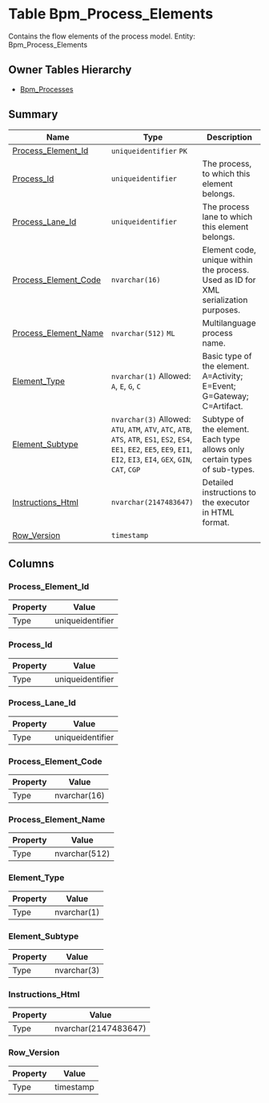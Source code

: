 # Table Bpm_Process_Elements

Contains the flow elements of the process model. Entity: Bpm_Process_Elements

## Owner Tables Hierarchy

* [Bpm_Processes](Bpm_Processes.md)

## Summary

| Name | Type | Description |
| - | - | --- |
|[Process_Element_Id](#process_element_id)|`uniqueidentifier` `PK`||
|[Process_Id](#process_id)|`uniqueidentifier` |The process, to which this element belongs.|
|[Process_Lane_Id](#process_lane_id)|`uniqueidentifier` |The process lane to which this element belongs.|
|[Process_Element_Code](#process_element_code)|`nvarchar(16)` |Element code, unique within the process. Used as ID for XML serialization purposes.|
|[Process_Element_Name](#process_element_name)|`nvarchar(512)` `ML`|Multilanguage process name.|
|[Element_Type](#element_type)|`nvarchar(1)` Allowed: `A`, `E`, `G`, `C`|Basic type of the element. A=Activity; E=Event; G=Gateway; C=Artifact.|
|[Element_Subtype](#element_subtype)|`nvarchar(3)` Allowed: `ATU`, `ATM`, `ATV`, `ATC`, `ATB`, `ATS`, `ATR`, `ES1`, `ES2`, `ES4`, `EE1`, `EE2`, `EE5`, `EE9`, `EI1`, `EI2`, `EI3`, `EI4`, `GEX`, `GIN`, `CAT`, `CGP`|Subtype of the element. Each type allows only certain types of sub-types.|
|[Instructions_Html](#instructions_html)|`nvarchar(2147483647)` |Detailed instructions to the executor in HTML format.|
|[Row_Version](#row_version)|`timestamp` ||

## Columns

### Process_Element_Id

| Property | Value |
| - | - |
|Type|uniqueidentifier|

### Process_Id

| Property | Value |
| - | - |
|Type|uniqueidentifier|

### Process_Lane_Id

| Property | Value |
| - | - |
|Type|uniqueidentifier|

### Process_Element_Code

| Property | Value |
| - | - |
|Type|nvarchar(16)|

### Process_Element_Name

| Property | Value |
| - | - |
|Type|nvarchar(512)|

### Element_Type

| Property | Value |
| - | - |
|Type|nvarchar(1)|

### Element_Subtype

| Property | Value |
| - | - |
|Type|nvarchar(3)|

### Instructions_Html

| Property | Value |
| - | - |
|Type|nvarchar(2147483647)|

### Row_Version

| Property | Value |
| - | - |
|Type|timestamp|


